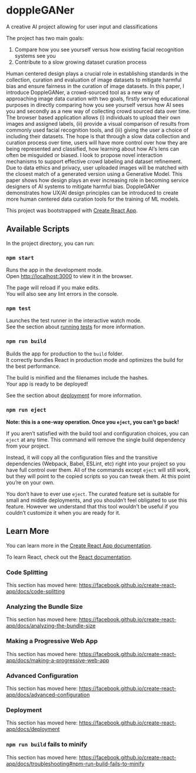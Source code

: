 # doppleGANer 
A creative AI project allowing for user input and classifications

The project has two main goals:
1. Compare how you see yourself versus how existing facial recognition systems see you 
2. Contribute to a slow growing dataset curation process 

Human centered design plays a crucial role in establishing standards in the collection, curation and evaluation of image datasets to mitigate harmful bias and ensure fairness in the curation of image datasets. In this paper, I introduce DoppleGANer, a crowd-sourced tool as a new way of approaching image data curation with two goals, firstly serving educational purposes in directly comparing how you see yourself versus how AI sees you and secondly as a new way of collecting crowd sourced data over time. The browser based application allows (i) individuals to upload their own images and assigned labels, (ii) provide a visual comparison of results from commonly used facial recognition tools, and (iii) giving the user a choice of including their datasets. The hope is that through a slow data collection and curation process over time, users will have more control over how they are being represented and classified, how learning about how AI’s lens can often be misguided or biased. I look to propose novel interaction mechanisms to support effective crowd labeling and dataset refinement. Due to data ethics and privacy, user uploaded images will be matched with the closest match of a generated version using a Generative Model. This paper shows how design plays an ever increasing role in becoming service designers of AI systems to mitigate harmful bias. DoppleGANer demonstrates how UX/AI design principles can be introduced to create more human centered data curation tools for the training of ML models. 




This project was bootstrapped with [Create React App](https://github.com/facebook/create-react-app).

## Available Scripts

In the project directory, you can run:

### `npm start`

Runs the app in the development mode.<br />
Open [http://localhost:3000](http://localhost:3000) to view it in the browser.

The page will reload if you make edits.<br />
You will also see any lint errors in the console.

### `npm test`

Launches the test runner in the interactive watch mode.<br />
See the section about [running tests](https://facebook.github.io/create-react-app/docs/running-tests) for more information.

### `npm run build`

Builds the app for production to the `build` folder.<br />
It correctly bundles React in production mode and optimizes the build for the best performance.

The build is minified and the filenames include the hashes.<br />
Your app is ready to be deployed!

See the section about [deployment](https://facebook.github.io/create-react-app/docs/deployment) for more information.

### `npm run eject`

**Note: this is a one-way operation. Once you `eject`, you can’t go back!**

If you aren’t satisfied with the build tool and configuration choices, you can `eject` at any time. This command will remove the single build dependency from your project.

Instead, it will copy all the configuration files and the transitive dependencies (Webpack, Babel, ESLint, etc) right into your project so you have full control over them. All of the commands except `eject` will still work, but they will point to the copied scripts so you can tweak them. At this point you’re on your own.

You don’t have to ever use `eject`. The curated feature set is suitable for small and middle deployments, and you shouldn’t feel obligated to use this feature. However we understand that this tool wouldn’t be useful if you couldn’t customize it when you are ready for it.

## Learn More

You can learn more in the [Create React App documentation](https://facebook.github.io/create-react-app/docs/getting-started).

To learn React, check out the [React documentation](https://reactjs.org/).

### Code Splitting

This section has moved here: https://facebook.github.io/create-react-app/docs/code-splitting

### Analyzing the Bundle Size

This section has moved here: https://facebook.github.io/create-react-app/docs/analyzing-the-bundle-size

### Making a Progressive Web App

This section has moved here: https://facebook.github.io/create-react-app/docs/making-a-progressive-web-app

### Advanced Configuration

This section has moved here: https://facebook.github.io/create-react-app/docs/advanced-configuration

### Deployment

This section has moved here: https://facebook.github.io/create-react-app/docs/deployment

### `npm run build` fails to minify

This section has moved here: https://facebook.github.io/create-react-app/docs/troubleshooting#npm-run-build-fails-to-minify
